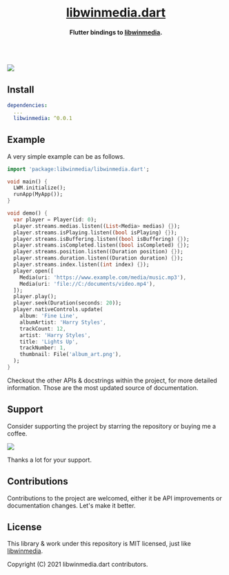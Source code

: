 <h1 align="center"><a href="https://github.com/libwinmedia/libwinmedia.dart">libwinmedia.dart</a></h1>
<h4 align="center">Flutter bindings to <a href='https://github.com/harmonoid/libwinmedia'>libwinmedia</a>.</h4>

<br></br>

![](https://user-images.githubusercontent.com/28951144/132977554-f755e62c-0e22-4ef9-9b22-7bc45cf93e4a.png)

## Install

```yaml
dependencies:
  ...
  libwinmedia: ^0.0.1
```

## Example

A very simple example can be as follows.

```dart
import 'package:libwinmedia/libwinmedia.dart';

void main() {
  LWM.initialize();
  runApp(MyApp());
}

void demo() {
  var player = Player(id: 0);
  player.streams.medias.listen((List<Media> medias) {});
  player.streams.isPlaying.listen((bool isPlaying) {});
  player.streams.isBuffering.listen((bool isBuffering) {});
  player.streams.isCompleted.listen((bool isCompleted) {});
  player.streams.position.listen((Duration position) {});
  player.streams.duration.listen((Duration duration) {});
  player.streams.index.listen((int index) {});
  player.open([
    Media(uri: 'https://www.example.com/media/music.mp3'),
    Media(uri: 'file://C:/documents/video.mp4'),
  ]);
  player.play();
  player.seek(Duration(seconds: 20));
  player.nativeControls.update(
    album: 'Fine Line',
    albumArtist: 'Harry Styles',
    trackCount: 12,
    artist: 'Harry Styles',
    title: 'Lights Up',
    trackNumber: 1,
    thumbnail: File('album_art.png'),
  );
}
```

Checkout the other APIs & docstrings within the project, for more detailed information. Those are the most updated source of documentation.

## Support

Consider supporting the project by starring the repository or buying me a coffee.

<a href="https://www.buymeacoffee.com/alexmercerind"><img src="https://img.buymeacoffee.com/button-api/?text=Buy me a coffee&emoji=&slug=alexmercerind&button_colour=FFDD00&font_colour=000000&font_family=Cookie&outline_colour=000000&coffee_colour=ffffff"></a>

Thanks a lot for your support.


## Contributions

Contributions to the project are welcomed, either it be API improvements or documentation changes. Let's make it better.

## License

This library & work under this repository is MIT licensed, just like [libwinmedia](https://github.com/harmonoid/libwinmedia).

Copyright (C) 2021 libwinmedia.dart contributors.
